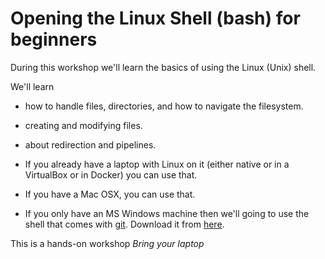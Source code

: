 # Opening the Linux Shell (bash) for beginners

During this workshop we'll learn the basics of using the Linux (Unix) shell.

We'll learn

* how to handle files, directories, and how to navigate the filesystem.
* creating and modifying files.
* about redirection and pipelines.

* If you already have a laptop with Linux on it (either native or in a VirtualBox or in Docker) you can use that.
* If you have a Mac OSX, you can use that.
* If you only have an MS Windows machine then we'll going to use the shell that comes with [git](https://git-scm.com/). Download it from [here](https://git-scm.com/download/win).

This is a hands-on workshop  *Bring your laptop*

